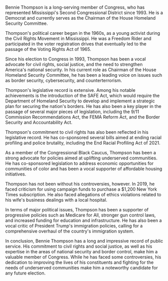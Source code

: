 Bennie Thompson is a long-serving member of Congress, who has represented Mississippi's Second Congressional District since 1993. He is a Democrat and currently serves as the Chairman of the House Homeland Security Committee.

Thompson's political career began in the 1960s, as a young activist during the Civil Rights Movement in Mississippi. He was a Freedom Rider and participated in the voter registration drives that eventually led to the passage of the Voting Rights Act of 1965.

Since his election to Congress in 1993, Thompson has been a vocal advocate for civil rights, social justice, and the need to strengthen America's national security. In his current role as Chairman of the House Homeland Security Committee, he has been a leading voice on issues such as border security, cybersecurity, and counterterrorism.

Thompson's legislative record is extensive. Among his notable achievements is the introduction of the SAFE Act, which would require the Department of Homeland Security to develop and implement a strategic plan for securing the nation's borders. He has also been a key player in the passage of several major pieces of legislation, including the 9/11 Commission Recommendations Act, the FEMA Reform Act, and the Border Security and Accountability Act.

Thompson's commitment to civil rights has also been reflected in his legislative record. He has co-sponsored several bills aimed at ending racial profiling and police brutality, including the End Racial Profiling Act of 2021.

As a member of the Congressional Black Caucus, Thompson has been a strong advocate for policies aimed at uplifting underserved communities. He has co-sponsored legislation to address economic opportunities for communities of color and has been a vocal supporter of affordable housing initiatives.

Thompson has not been without his controversies, however. In 2019, he faced criticism for using campaign funds to purchase a $1,200 New York Times subscription. He also faced allegations of ethics violations related to his wife's business dealings with a local hospital.

In terms of major political issues, Thompson has been a supporter of progressive policies such as Medicare for All, stronger gun control laws, and increased funding for education and infrastructure. He has also been a vocal critic of President Trump's immigration policies, calling for a comprehensive overhaul of the country's immigration system.

In conclusion, Bennie Thompson has a long and impressive record of public service. His commitment to civil rights and social justice, as well as his expertise in the areas of national security and border control, make him a valuable member of Congress. While he has faced some controversies, his dedication to improving the lives of his constituents and fighting for the needs of underserved communities make him a noteworthy candidate for any future election.
